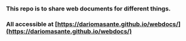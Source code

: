 ### This repo is to share web documents for different things. 
### All accessible at [https://dariomasante.github.io/webdocs/](https://dariomasante.github.io/webdocs/)

